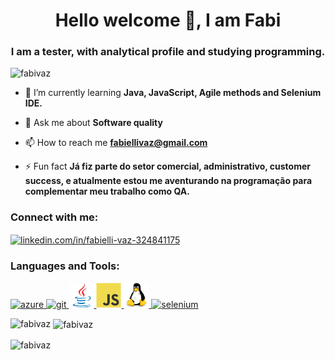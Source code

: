 <h1 align="center">Hello welcome 👋, I am Fabi</h1>
<h3 align="center">I am a tester, with analytical profile and studying programming.</h3>

<p align="left"> <img src="https://komarev.com/ghpvc/?username=fabivaz&label=views&color=000000&style=plastic" alt="fabivaz" /> </p>

- 🌱 I’m currently learning **Java, JavaScript, Agile methods and Selenium IDE.**

- 💬 Ask me about **Software quality**

- 📫 How to reach me **fabiellivaz@gmail.com**

- ⚡ Fun fact **Já fiz parte do setor comercial, administrativo, customer success, e atualmente estou me aventurando na programação para complementar meu trabalho como QA.**

<h3 align="left">Connect with me:</h3>
<p align="left">
<a href="https://linkedin.com/in/linkedin.com/in/fabielli-vaz-324841175" target="blank"><img align="center" src="https://raw.githubusercontent.com/rahuldkjain/github-profile-readme-generator/master/src/images/icons/Social/linked-in-alt.svg" alt="linkedin.com/in/fabielli-vaz-324841175" height="30" width="40" /></a>
</p>

<h3 align="left">Languages and Tools:</h3>
<p align="left"> <a href="https://azure.microsoft.com/en-in/" target="_blank" rel="noreferrer"> <img src="https://www.vectorlogo.zone/logos/microsoft_azure/microsoft_azure-icon.svg" alt="azure" width="40" height="40"/> </a> <a href="https://git-scm.com/" target="_blank" rel="noreferrer"> <img src="https://www.vectorlogo.zone/logos/git-scm/git-scm-icon.svg" alt="git" width="40" height="40"/> </a> <a href="https://www.java.com" target="_blank" rel="noreferrer"> <img src="https://raw.githubusercontent.com/devicons/devicon/master/icons/java/java-original.svg" alt="java" width="40" height="40"/> </a> <a href="https://developer.mozilla.org/en-US/docs/Web/JavaScript" target="_blank" rel="noreferrer"> <img src="https://raw.githubusercontent.com/devicons/devicon/master/icons/javascript/javascript-original.svg" alt="javascript" width="40" height="40"/> </a> <a href="https://www.linux.org/" target="_blank" rel="noreferrer"> <img src="https://raw.githubusercontent.com/devicons/devicon/master/icons/linux/linux-original.svg" alt="linux" width="40" height="40"/> </a> <a href="https://www.selenium.dev" target="_blank" rel="noreferrer"> <img src="https://raw.githubusercontent.com/detain/svg-logos/780f25886640cef088af994181646db2f6b1a3f8/svg/selenium-logo.svg" alt="selenium" width="40" height="40"/> </a> </p>

<p><img align="left" src="https://github-readme-stats.vercel.app/api/top-langs?username=fabivaz&show_icons=true&theme=dracula&title_color=00ff11&text_color=008401&bg_color=0a0a0a&hide_border=true&locale=en&layout=compact" alt="fabivaz" /></p>

<p>&nbsp;<img align="center" src="https://github-readme-stats.vercel.app/api?username=fabivaz&show_icons=true&theme=dark&title_color=00ff11&text_color=008401&bg_color=000000&hide_border=true&locale=en" alt="fabivaz" /></p>

<p><img align="center" src="https://github-readme-streak-stats.herokuapp.com/?user=fabivaz&theme=highcontrast" alt="fabivaz" /></p>
